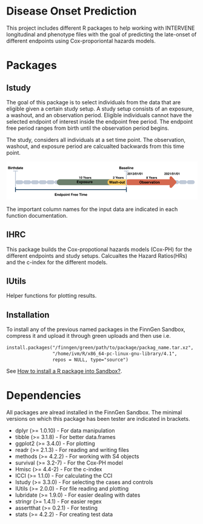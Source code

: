 # Disease Onset Prediction

<!-- badges: start -->
<!-- badges: end -->

This project includes different R packages to help working with INTERVENE longitudinal and phenotype files with the goal of predicting the late-onset of different endpoints using Cox-proporiontal hazards models.

# Packages

## Istudy

The goal of this package is to select individuals from the data that are eligible given a certain study setup. A study setup consists of an exposure, a washout, and an observation period. Eligible individuals cannot have the selected endpoint of interest inside the endpoint free period. The endpoint free period ranges from birth until the observation period begins. 

The study, considers all individuals at a set time point. The observation, washout, and exposure period are calcualted backwards from this time point.

![Study Setup Backwards](https://github.com/intervene-EU-H2020/onset_prediction/blob/main/Istudy/man/Back_study_white.svg)

The important column names for the input data are indicated in each function documentation. 
## IHRC

This package builds the Cox-propotional hazards models (Cox-PH) for the different endpoints and study setups. Calcualtes the Hazard Ratios(HRs) and the c-index for the different models. 

## IUtils

Helper functions for plotting results.

## Installation

To install any of the previous named packages in the FinnGen Sandbox, compress it and upload it through green uploads and then use i.e.

```{r example}
install.packages("/finngen/green/path/to/package/packag_name.tar.xz",
                 "/home/ivm/R/x86_64-pc-linux-gnu-library/4.1",
                 repos = NULL, type="source")
```

See [How to install a R package into Sandbox?](https://finngen.gitbook.io/finngen-analyst-handbook/working-in-the-sandbox/quirks-and-features/how-to-upload-to-your-own-ivm-via-finngen-green/my-r-package-doesnt-exist-in-finngen-sandbox-r-rstudio.-how-can-i-get-a-new-r-package-to-finngen).

# Dependencies

 All packages are alread installed in the FinnGen Sandbox. The minimal versions on which this package has been tester are indicated in brackets. 

- dplyr (>= 1.0.10) - For data manipulation
- tibble (>= 3.1.8) - For better data.frames
- ggplot2 (>= 3.4.0) - For plotting
- readr (>= 2.1.3) - For reading and writing files
- methods (>= 4.2.2) - For working with S4 objects
- survival (>= 3.2-7) - For the Cox-PH model
- Hmisc (>= 4.4-2) - For the c-index
- ICCI (>= 1.1.0) - For calculating the CCI
- Istudy (>= 3.3.0) - For selecting the cases and controls
- IUtils (>= 2.0.0) - For file reading and plotting
- lubridate (>= 1.9.0) - For easier dealing with dates
- stringr (>= 1.4.1) - For easier regex
- assertthat (>= 0.2.1) - For testing
- stats (>= 4.2.2) - For creating test data